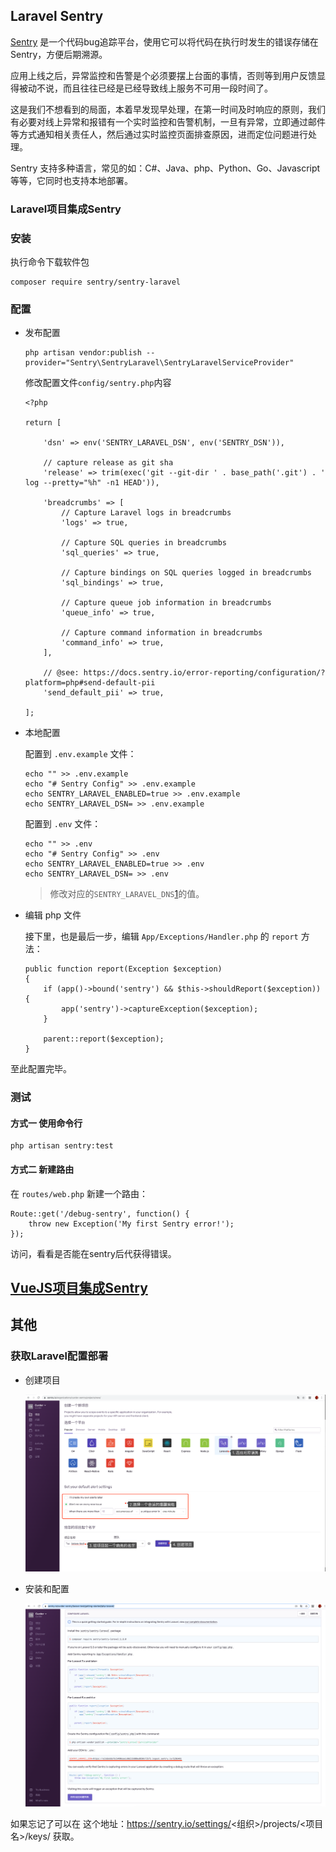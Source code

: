 ## Laravel Sentry

[Sentry](https://sentry.io/) 是一个代码bug追踪平台，使用它可以将代码在执行时发生的错误存储在Sentry，方便后期溯源。

应用上线之后，异常监控和告警是个必须要摆上台面的事情，否则等到用户反馈显得被动不说，而且往往已经是已经导致线上服务不可用一段时间了。

这是我们不想看到的局面，本着早发现早处理，在第一时间及时响应的原则，我们有必要对线上异常和报错有一个实时监控和告警机制，一旦有异常，立即通过邮件等方式通知相关责任人，然后通过实时监控页面排查原因，进而定位问题进行处理。

Sentry 支持多种语言，常见的如：C#、Java、php、Python、Go、Javascript等等，它同时也支持本地部署。

### Laravel项目集成Sentry

### 安装

执行命令下载软件包

``` 
composer require sentry/sentry-laravel
```

### 配置

- 发布配置

    ```
    php artisan vendor:publish --provider="Sentry\SentryLaravel\SentryLaravelServiceProvider"
    ```
    
    修改配置文件`config/sentry.php`内容
    ```
    <?php

    return [

        'dsn' => env('SENTRY_LARAVEL_DSN', env('SENTRY_DSN')),

        // capture release as git sha
        'release' => trim(exec('git --git-dir ' . base_path('.git') . ' log --pretty="%h" -n1 HEAD')),

        'breadcrumbs' => [
            // Capture Laravel logs in breadcrumbs
            'logs' => true,

            // Capture SQL queries in breadcrumbs
            'sql_queries' => true,

            // Capture bindings on SQL queries logged in breadcrumbs
            'sql_bindings' => true,

            // Capture queue job information in breadcrumbs
            'queue_info' => true,

            // Capture command information in breadcrumbs
            'command_info' => true,
        ],

        // @see: https://docs.sentry.io/error-reporting/configuration/?platform=php#send-default-pii
        'send_default_pii' => true,

    ];
    ```

- 本地配置

    配置到 `.env.example` 文件：

    ```
    echo "" >> .env.example                                     
    echo "# Sentry Config" >> .env.example
    echo SENTRY_LARAVEL_ENABLED=true >> .env.example
    echo SENTRY_LARAVEL_DSN= >> .env.example
    ```
    配置到 `.env` 文件：

    ```
    echo "" >> .env                                     
    echo "# Sentry Config" >> .env
    echo SENTRY_LARAVEL_ENABLED=true >> .env
    echo SENTRY_LARAVEL_DSN= >> .env
    ```             

    > 修改对应的`SENTRY_LARAVEL_DNS`[1](#获取Laravel配置部署)的值。


- 编辑 php 文件

    接下里，也是最后一步，编辑 `App/Exceptions/Handler.php` 的 `report` 方法：

    ``` 
    public function report(Exception $exception)
    {
        if (app()->bound('sentry') && $this->shouldReport($exception)) {
            app('sentry')->captureException($exception);
        }

        parent::report($exception);
    }
    ```

至此配置完毕。

### 测试

#### 方式一 使用命令行
```
php artisan sentry:test
```

#### 方式二 新建路由
在 `routes/web.php` 新建一个路由： 
```
Route::get('/debug-sentry', function() {
    throw new Exception('My first Sentry error!');
});
```
访问，看看是否能在sentry后代获得错误。


## [VueJS项目集成Sentry](/README_VueJS.md)

## 其他

### 获取Laravel配置部署

- 创建项目

  ![](/resources/images/create-project.png)

- 安装和配置

  ![](/resources/images/install-and-configuration.png)

如果忘记了可以在 这个地址：https://sentry.io/settings/<组织>/projects/<项目名>/keys/ 获取。
